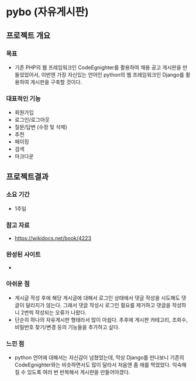 # pybo (자유게시판)
## 프로젝트 개요
### 목표
- 기존 PHP의 웹 프레임워크인 CodeEgnighter를 활용하여 채용 공고 게시판을 만들었었어서, 이번엔 가장 자신있는 언어인 python의 웹 프레임워크인 Django를 활용하여 게시판을 구축할 것이다.
### 대표적인 기능
- 회원가입
- 로그인/로그아웃
- 질문/답변 (수정 및 삭제)
- 추천
- 페이징
- 검색
- 마크다운
## 프로젝트결과
### 소요 기간
- 1주일
### 참고 자료
- https://wikidocs.net/book/4223
### 완성된 사이트
- 
### 아쉬운 점
- 게시글 작성 후에 해당 게시글에 대해서 로그인 상태에서 댓글 작성을 시도해도 댓글이 달리지가 않는다. 그래서 댓글 작성시 로그인 필요를 제거하고 댓글을 작성하니 2번씩 작성되는 오류가 나왔다.
- 단순히 하나의 자유게시판 형태라서 많이 아쉽다. 추후에 게시판 카테고리, 조회수, 비밀번호 찾기/변경 등의 기능들을 추가하고 싶다.
### 느낀 점
- python 언어에 대해서는 자신감이 넘쳤었는데, 막상 Django를 만나보니 기존의 CodeEgnighter와는 비슷하면서도 많이 달라서 처음엔 좀 애를 먹었었다. 익숙해질 수 있도록 여러 번 반복해서 게시판을 만들어야겠다.

